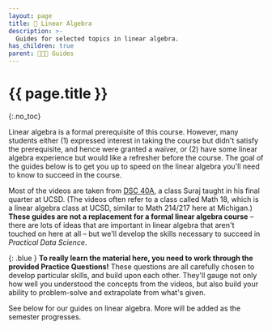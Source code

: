 ```yaml
---
layout: page
title: 🧮 Linear Algebra
description: >-
  Guides for selected topics in linear algebra.
has_children: true
parent: 🧑‍🤝‍🧑 Guides
---
```


# {{ page.title }}
{:.no_toc}

Linear algebra is a formal prerequisite of this course. However, many students either (1) expressed interest in taking the course but didn't satisfy the prerequisite, and hence were granted a waiver, or (2) have some linear algebra experience but would like a refresher before the course. The goal of the guides below is to get you up to speed on the linear algebra you'll need to know to succeed in the course.

Most of the videos are taken from [DSC 40A](https://dsc-courses.github.io/dsc40a-2024-sp), a class Suraj taught in his final quarter at UCSD. (The videos often refer to a class called Math 18, which is a linear algebra class at UCSD, similar to Math 214/217 here at Michigan.) **These guides are not a replacement for a formal linear algebra course** – there are lots of ideas that are important in linear algebra that aren't touched on here at all – but we'll develop the skills necessary to succeed in _Practical Data Science_.

{: .blue }
**To really learn the material here, you need to work through the provided Practice Questions!** These questions are all carefully chosen to develop particular skills, and build upon each other. They'll gauge not only how well you understood the concepts from the videos, but also build your ability to problem-solve and extrapolate from what's given.

<!-- Our hope is that these resources are useful not only to the students in this class, but also to students in other machine learning classes that have linear algebra as a prerequisite. (When we taught similar classes at UCSD and Berkeley, students struggled with applying concepts from traditional linear algebra courses to machine learning.) 

**LARDS is brand-new and is a work in progress.** Explanations may be updated, and questions may be added/removed. If you notice any errors or typos (or have questions about LARDS but aren't taking _Practical Data Science_ this fall), let Suraj know at rampure@umich.edu. -->

See below for our guides on linear algebra. More will be added as the semester progresses.